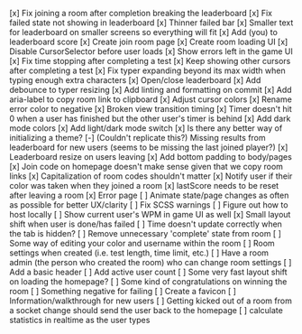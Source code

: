 [x] Fix joining a room after completion breaking the leaderboard
[x] Fix failed state not showing in leaderboard
[x] Thinner failed bar
[x] Smaller text for leaderboard on smaller screens so everything will fit
[x] Add (you) to leaderboard score
[x] Create join room page
[x] Create room loading UI
[x] Disable CursorSelector before user loads
[x] Show errors left in the game UI
[x] Fix time stopping after completing a test
[x] Keep showing other cursors after completing a test
[x] Fix typer expanding beyond its max width when typing enough extra characters
[x] Open/close leaderboard
[x] Add debounce to typer resizing
[x] Add linting and formatting on commit
[x] Add aria-label to copy room link to clipboard
[x] Adjust cursor colors
[x] Rename error color to negative
[x] Broken view transition timing
[x] Timer doesn't hit 0 when a user has finished but the other user's timer is behind
[x] Add dark mode colors
[x] Add light/dark mode switch
[x] Is there any better way of initializing a theme?
[-] (Couldn't replicate this?) Missing results from leaderboard for new users (seems to be missing the last joined player?)
[x] Leaderboard resize on users leaving
[x] Add bottom padding to body/pages
[x] Join code on homepage doesn't make sense given that we copy room links
[x] Capitalization of room codes shouldn't matter
[x] Notify user if their color was taken when they joined a room
[x] lastScore needs to be reset after leaving a room
[x] Error page
[ ] Animate state/page changes as often as possible for better UX/clarity
[ ] Fix SCSS warnings
[ ] Figure out how to host locally
[ ] Show current user's WPM in game UI as well
[x] Small layout shift when user is done/has failed
[ ] Time doesn't update correctly when the tab is hidden?
[ ] Remove unnecessary 'complete' state from room
[ ] Some way of editing your color and username within the room
[ ] Room settings when created (i.e. test length, time limit, etc.)
[ ] Have a room admin (the person who created the room) who can change room settings
[ ] Add a basic header
[ ] Add active user count
[ ] Some very fast layout shift on loading the homepage?
[ ] Some kind of congratulations on winning the room
[ ] Something negative for failing
[ ] Create a favicon
[ ] Information/walkthrough for new users
[ ] Getting kicked out of a room from a socket change should send the user back to the homepage
[ ] calculate statistics in realtime as the user types
